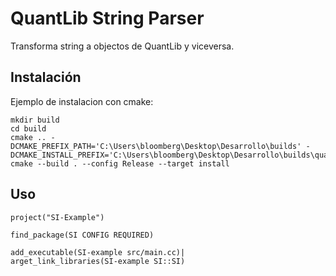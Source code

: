 # QuantLib String Parser #

Transforma string a objectos de QuantLib y viceversa.

## Instalación ##

Ejemplo de instalacion con cmake:

    mkdir build 
    cd build
    cmake .. -DCMAKE_PREFIX_PATH='C:\Users\bloomberg\Desktop\Desarrollo\builds' -DCMAKE_INSTALL_PREFIX='C:\Users\bloomberg\Desktop\Desarrollo\builds\quantlibparser'
    cmake --build . --config Release --target install

## Uso ##

    project("SI-Example")

    find_package(SI CONFIG REQUIRED)

    add_executable(SI-example src/main.cc)|
    arget_link_libraries(SI-example SI::SI)